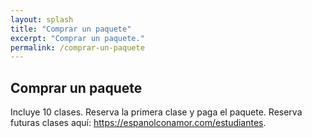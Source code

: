```yaml
---
layout: splash
title: "Comprar un paquete"
excerpt: "Comprar un paquete."
permalink: /comprar-un-paquete
---
```


## Comprar un paquete

Incluye 10 clases. Reserva la primera clase y paga el paquete. Reserva futuras clases aquí: <a href="https://espanolconamor.com/estudiantes">https://espanolconamor.com/estudiantes</a>.

<!-- Cal inline embed code begins -->
<div style="width:100%;height:100%;overflow:scroll" id="my-cal-inline"></div>
<script type="text/javascript">
  (function (C, A, L) { let p = function (a, ar) { a.q.push(ar); }; let d = C.document; C.Cal = C.Cal || function () { let cal = C.Cal; let ar = arguments; if (!cal.loaded) { cal.ns = {}; cal.q = cal.q || []; d.head.appendChild(d.createElement("script")).src = A; cal.loaded = true; } if (ar[0] === L) { const api = function () { p(api, arguments); }; const namespace = ar[1]; api.q = api.q || []; typeof namespace === "string" ? (cal.ns[namespace] = api) && p(api, ar) : p(cal, ar); return; } p(cal, ar); }; })(window, "https://app.cal.com/embed/embed.js", "init");
Cal("init", "comprar-un-paquete", {origin:"https://cal.com"});

  Cal.ns["comprar-un-paquete"]("inline", {
	elementOrSelector:"#my-cal-inline",
	calLink: "espanolconamor/comprar-un-paquete",
	layout: "column_view"
  });
  
  Cal.ns["comprar-un-paquete"]("ui", {"styles":{"branding":{"brandColor":"#000000"}},"hideEventTypeDetails":false,"layout":"column_view"});
  </script>
  <!-- Cal inline embed code ends -->
